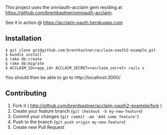 This project uses the omniauth-acclaim gem residing at https://github.com/brentkastner/omniauth-acclaim.

See it in action @ https://acclaim-oauth.herokuapp.com

## Installation

    $ git clone git@github.com:brentkastner/acclaim-oauth2-example.git
    $ bundle install
    $ rake db:create
    $ rake db:migrate
    $ ACCLAIM_ID=<app_id> ACCLAIM_SECRET=<acclaim_secret> rails s
    
You should then be able to go to http://localhost:3000/

## Contributing

1. Fork it ( http://github.com/brentkastner/acclaim-oauth2-example/fork )
2. Create your feature branch (`git checkout -b my-new-feature`)
3. Commit your changes (`git commit -am 'Add some feature'`)
4. Push to the branch (`git push origin my-new-feature`)
5. Create new Pull Request

